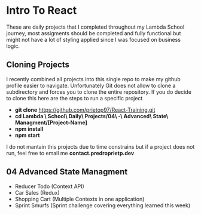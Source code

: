 # Intro To React

These are daily projects that I completed throughout my Lambda School journey, most assigments should be completed and fully functional but might not have a lot of styling applied since I was focused on business logic.

## Cloning Projects

I recently combined all projects into this single repo to make my github profile easier to navigate.
Unfortunately Git does not allow to clone a subdirectory and forces you to clone the entire repository.
If you do decide to clone this here are the steps to run a specific project

- **git clone** https://github.com/prietop97/React-Training.git
- **cd Lambda \ School\ Daily\ Projects/04\ -\ Advanced\ State\ Managment/[Project-Name]**
- **npm install**
- **npm start**

I do not mantain this projects due to time constrains but if a project does not run, feel free to email me **contact.predroprietp.dev**

## 04 Advanced State Managment

- Reducer Todo (Context API)
- Car Sales (Redux)
- Shopping Cart (Multiple Contexts in one application)
- Sprint Smurfs (Sprint challenge covering everything learned this week)
